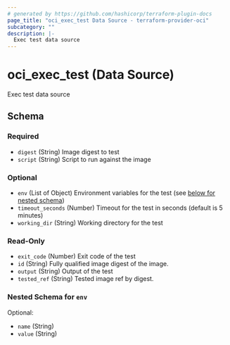 ```yaml
---
# generated by https://github.com/hashicorp/terraform-plugin-docs
page_title: "oci_exec_test Data Source - terraform-provider-oci"
subcategory: ""
description: |-
  Exec test data source
---
```


# oci_exec_test (Data Source)

Exec test data source



<!-- schema generated by tfplugindocs -->
## Schema

### Required

- `digest` (String) Image digest to test
- `script` (String) Script to run against the image

### Optional

- `env` (List of Object) Environment variables for the test (see [below for nested schema](#nestedatt--env))
- `timeout_seconds` (Number) Timeout for the test in seconds (default is 5 minutes)
- `working_dir` (String) Working directory for the test

### Read-Only

- `exit_code` (Number) Exit code of the test
- `id` (String) Fully qualified image digest of the image.
- `output` (String) Output of the test
- `tested_ref` (String) Tested image ref by digest.

<a id="nestedatt--env"></a>
### Nested Schema for `env`

Optional:

- `name` (String)
- `value` (String)


